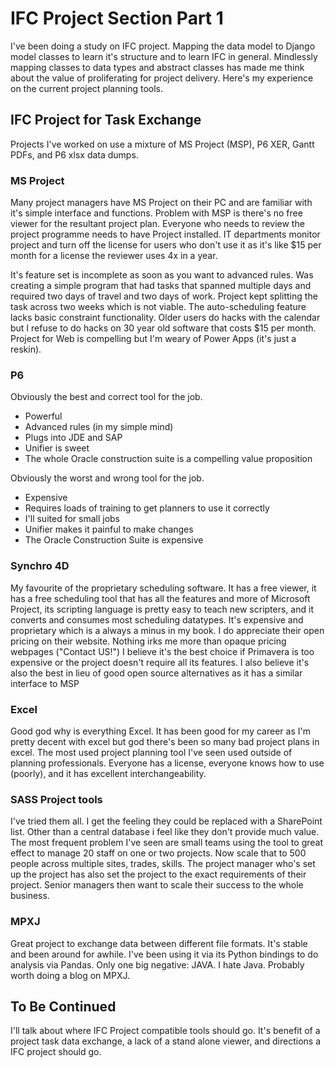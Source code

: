 # IFC Project Section Part 1
I've been doing a study on IFC project. Mapping the data model to Django model classes to learn it's structure and to learn IFC in general.
Mindlessly mapping classes to data types and abstract classes has made me think about the value of proliferating for project delivery.  Here's my experience on the current project planning tools.


## IFC Project for Task Exchange
Projects I've worked on use a mixture of MS Project (MSP), P6 XER, Gantt PDFs, and P6 xlsx data dumps.
### MS Project 
Many project managers have MS Project on their PC and are familiar with it's simple interface and functions. Problem with MSP is there's no free viewer for the resultant project plan.
Everyone who needs to review the project programme needs to have Project installed. IT departments monitor project and turn off the license for users who don't use it as it's like $15 per month for a license the reviewer uses 4x in a year.

It's feature set is incomplete as soon as you want to advanced rules. Was creating a simple program that had tasks that spanned multiple days and required two days of travel and two days of work.
Project kept splitting the task across two weeks which is not viable. The auto-scheduling feature lacks basic constraint functionality. Older users do hacks with the calendar but I refuse to do hacks on 30 year old software that costs $15 per month.
Project for Web is compelling but I'm weary of Power Apps (it's just a reskin).

### P6
Obviously the best and correct tool for the job. 
- Powerful
- Advanced rules (in my simple mind)
- Plugs into JDE and SAP
- Unifier is sweet
- The whole Oracle construction suite is a compelling value proposition

Obviously the worst and wrong tool for the job.
- Expensive
- Requires loads of training to get planners to use it correctly
- I'll suited for small jobs
- Unifier makes it painful to make changes
- The Oracle Construction Suite is expensive

### Synchro 4D
My favourite of the proprietary scheduling software. It has a free viewer, it has a free scheduling tool that has all the features and more of Microsoft Project, its scripting language is pretty easy to teach new scripters, and it converts and consumes most scheduling datatypes.
It's expensive and proprietary which is a always a minus in my book. I do appreciate their open pricing on their website. Nothing irks me more than opaque pricing webpages ("Contact US!") I believe it's the best choice if Primavera is too expensive or the project doesn't require all its features.
I also believe it's also the best in lieu of good open source alternatives as it has a similar interface to MSP 

### Excel
Good god why is everything Excel. It has been good for my career as I'm pretty decent with excel but god there's been so many bad project plans in excel. The most used project planning tool I've seen used outside of planning professionals.
Everyone has a license, everyone knows how to use (poorly), and it has excellent interchangeability.

### SASS Project tools
I've tried them all. I get the feeling they could be replaced with a SharePoint list.
Other than a central database i feel like they don't provide much value. The most frequent problem I've seen are small teams using the tool to great effect to manage 20 staff on one or two projects.
Now scale that to 500 people across multiple sites, trades, skills. The project manager who's set up the project has also set the project to the exact requirements of their project. Senior managers then want to scale their success to the whole business.

### MPXJ
Great project to exchange data between different file formats. It's stable and been around for awhile. I've been using it via its Python bindings to do analysis via Pandas. Only one big negative: JAVA. I hate Java.
Probably worth doing a blog on MPXJ.

## To Be Continued
I'll talk about where IFC Project compatible tools should go. It's benefit of a project task data exchange, a lack of a stand alone viewer, and directions a IFC project should go.
